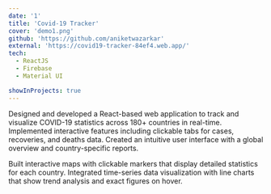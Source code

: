 ```yaml
---
date: '1'
title: 'Covid-19 Tracker'
cover: 'demo1.png'
github: 'https://github.com/aniketwazarkar'
external: 'https://covid19-tracker-84ef4.web.app/'
tech:
  - ReactJS
  - Firebase
  - Material UI

showInProjects: true
---
```


Designed and developed a React-based web application to track and visualize COVID-19 statistics across 180+ countries in real-time. Implemented interactive features including clickable tabs for cases, recoveries, and deaths data. Created an intuitive user interface with a global overview and country-specific reports.

Built interactive maps with clickable markers that display detailed statistics for each country. Integrated time-series data visualization with line charts that show trend analysis and exact figures on hover.
